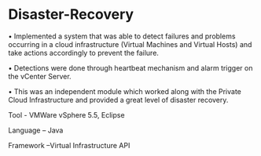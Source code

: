 # Disaster-Recovery
•	Implemented a system that was able to detect failures and problems occurring in a cloud infrastructure (Virtual Machines and Virtual Hosts) and take actions accordingly to prevent the failure.

•	Detections were done through heartbeat mechanism and alarm trigger on the vCenter Server.

•	This was an independent module which worked along with the Private Cloud Infrastructure and provided a great level of disaster recovery.

Tool - VMWare vSphere 5.5, Eclipse

Language – Java

Framework –Virtual Infrastructure API
